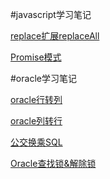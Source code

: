 #javascript学习笔记

[replace扩展replaceAll](https://github.com/hbyuan/study/tree/master/js/replaceAll)

[Promise模式](https://github.com/hbyuan/study/tree/master/js/promise)


#oracle学习笔记

[oracle行转列](https://github.com/hbyuan/study/tree/master/oracle/pivot)

[oracle列转行](https://github.com/hbyuan/study/tree/master/oracle/unpivot)

[公交换乘SQL](https://github.com/hbyuan/study/tree/master/oracle/busline)

[Oracle查找锁&解除锁](https://github.com/hbyuan/study/tree/master/oracle/findlockandkill)